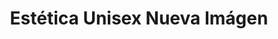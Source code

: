 ---
title: "Estética Unisex Nueva Imágen"
url: /tlalnepantla/estetica-unisex-nueva-imagen/
shop: Friseur
---
